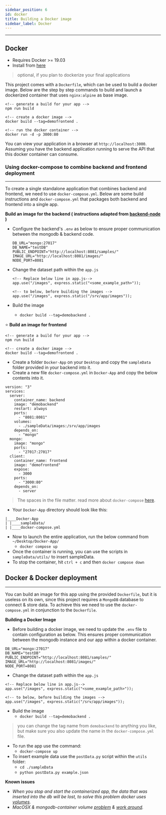 ```yaml
---
sidebar_position: 6
id: docker
title: Building a Docker image
sidebar_label: Docker
---
```


---

## Docker

- Requires Docker >= 19.03
- Install from [here](https://docs.docker.com/get-docker/)

> optional, if you plan to dockerize your final applications


This project comes with a `Dockerfile`, which can be used to build a docker image. Below are the step by step commands to build and launch a dockerized container that uses `nginx:alpine` as base image.

```
<!-- generate a build for your app -->
npm run build

<!-- create a docker image -->
docker build --tag=demofrontend .

<!-- run the docker container -->
docker run -d -p 3000:80
```

You can view your application in a browser at `http://localhost:3000`. Assuming you have the backend application running to serve the API that this docker container can consume.

### Using docker-compose to combine backend and frontend deployment

---

To create a single standalone application that combines backend and frontend, we need to use `docker-compose.yml`.
Below are some build instructions and `docker-compose.yml` that packages both backend and frontend into a single app.

**Build an image for the backend ( instructions adapted from [backend-node](doc2.md) )**

- Configure the backend's `.env` as below to ensure proper communication between the mongodb & backend code.

  ```
  DB_URL="mongo:27017"
  DB_NAME="testDB"
  PUBLIC_ENDPOINT="http://localhost:8081/samples/"
  IMAGE_URL="http://localhost:8081/images/"
  NODE_PORT=8081

  ```

- Change the dataset path within the `app.js`

  ```
  <!-- Replace below line in app.js-->
  app.use("/images", express.static("<some_example_path>"));

  <!-- to below, before building the images -->
  app.use("/images", express.static("/srv/app/images"));

  ```

- Build the image
  - `docker build --tag=demobackend .`

:star: **Build an image for frontend**

```
<!-- generate a build for your app -->
npm run build

<!-- create a docker image -->
docker build --tag=demofrontend .
```

- Create a folder `Docker-App` on your `Desktop` and copy the `sampleData` folder provided in your backend into it.
- Create a new file `docker-compose.yml` in `Docker-App` and copy the below contents into it.

```
version: "3"
services:
  server:
    container_name: backend
    image: "demobackend"
    restart: always
    ports:
      - "8081:8081"
    volumes:
      - ./sampleData/images:/srv/app/images
    depends_on:
      - "mongo"
  mongo:
    image: "mongo"
    ports:
      - "27017:27017"
  client:
    container_name: frontend
    image: "demofrontend"
    expose:
      - 3000
    ports:
      - "3000:80"
    depends_on:
      - server
```

> The spaces in the file matter. read more about `docker-compose` [here](https://docs.docker.com/compose/).

- Your `Docker-App` directory should look like this:

```
|____Docker-App
| |____sampleData/
| |____docker-compose.yml

```

- Now to launch the entire application, run the below command from `~/Desktop/Docker-App/`
  - `docker compose up`
- Once the container is running, you can use the scripts in `sampleData/utils/` to insert sampleData.
- To stop the container, hit `ctrl + c` and then `docker compose down`

## Docker & Docker deployment

---

You can build an image for this app using the provided `Dockerfile`, but it is useless on its own, since this project requires a `MongoDB` database to connect & store data. To achieve this we need to use the `docker-compose.yml` in conjunction to the `Dockerfile`.

**Building a Docker Image**

- Before building a docker image, we need to update the `.env` file to contain configuration as below. This ensures proper communication between the mongodb instance and our app within a docker container.

```
DB_URL="mongo:27017"
DB_NAME="testDB"
PUBLIC_ENDPOINT="http://localhost:8081/samples/"
IMAGE_URL="http://localhost:8081/images/"
NODE_PORT=8081

```

- Change the dataset path within the `app.js`

```
<!-- Replace below line in app.js-->
app.use("/images", express.static("<some_example_path>"));

<!-- to below, before building the images -->
app.use("/images", express.static("/srv/app/images"));

```

- Build the image
  - `docker build --tag=demobackend .`

> you can change the tag name from `demobackend` to anything you like, but make sure you also update the name in the `docker-compose.yml` file.

- To run the app use the command:
  - `docker-compose up`
- To insert example data use the `postData.py` script within the `utils` folder:
  - `cd ./sampleData`
  - `python postData.py example.json`

**Known issues**

- _When you stop and start the containerized app, the data that was inserted into the db will be lost, to solve this problem docker uses [volumes](https://docs.docker.com/storage/volumes/)._
- _MacOSX & mongodb-container volume [problem](https://stackoverflow.com/a/34903503) & [work around](https://docs.docker.com/storage/volumes/)._
